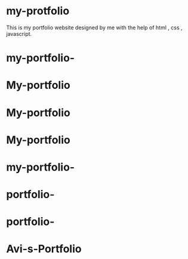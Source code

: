 # my-protfolio
This is my portfolio website designed by me with the help of html , css , javascript. 

































# my-portfolio-
# My-portfolio
# My-portfolio
# My-portfolio
# my-portfolio-
# portfolio-
# portfolio-
# Avi-s-Portfolio
